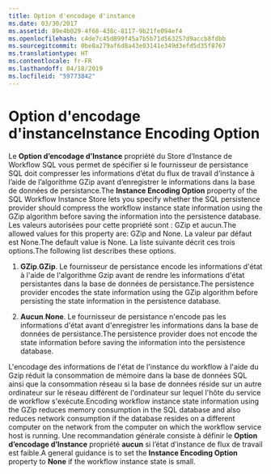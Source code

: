 ```yaml
---
title: Option d'encodage d'instance
ms.date: 03/30/2017
ms.assetid: 89e4b029-4f68-438c-8117-9b21fe094ef4
ms.openlocfilehash: c4de7c45d899f45a7b5b71d563257d9accb8fdbb
ms.sourcegitcommit: 0be8a279af6d8a43e03141e349d3efd5d35f8767
ms.translationtype: HT
ms.contentlocale: fr-FR
ms.lasthandoff: 04/18/2019
ms.locfileid: "59773842"
---
```

# <a name="instance-encoding-option"></a><span data-ttu-id="53318-102">Option d'encodage d'instance</span><span class="sxs-lookup"><span data-stu-id="53318-102">Instance Encoding Option</span></span>
<span data-ttu-id="53318-103">Le **Option d’encodage d’Instance** propriété du Store d’Instance de Workflow SQL vous permet de spécifier si le fournisseur de persistance SQL doit compresser les informations d’état du flux de travail d’instance à l’aide de l’algorithme GZip avant d’enregistrer le informations dans la base de données de persistance.</span><span class="sxs-lookup"><span data-stu-id="53318-103">The **Instance Encoding Option** property of the SQL Workflow Instance Store lets you specify whether the SQL persistence provider should compress the workflow instance state information using the GZip algorithm before saving the information into the persistence database.</span></span> <span data-ttu-id="53318-104">Les valeurs autorisées pour cette propriété sont : GZip et aucun.</span><span class="sxs-lookup"><span data-stu-id="53318-104">The allowed values for this property are: GZip and None.</span></span> <span data-ttu-id="53318-105">La valeur par défaut est None.</span><span class="sxs-lookup"><span data-stu-id="53318-105">The default value is None.</span></span> <span data-ttu-id="53318-106">La liste suivante décrit ces trois options.</span><span class="sxs-lookup"><span data-stu-id="53318-106">The following list describes these options.</span></span>  
  
1. <span data-ttu-id="53318-107">**GZip**.</span><span class="sxs-lookup"><span data-stu-id="53318-107">**GZip**.</span></span> <span data-ttu-id="53318-108">Le fournisseur de persistance encode les informations d'état à l'aide de l'algorithme Gzip avant de rendre les informations d'état persistantes dans la base de données de persistance.</span><span class="sxs-lookup"><span data-stu-id="53318-108">The persistence provider encodes the state information using the GZip algorithm before persisting the state information in the persistence database.</span></span>  
  
2. <span data-ttu-id="53318-109">**Aucun**.</span><span class="sxs-lookup"><span data-stu-id="53318-109">**None**.</span></span> <span data-ttu-id="53318-110">Le fournisseur de persistance n'encode pas les informations d'état avant d'enregistrer les informations dans la base de données de persistance.</span><span class="sxs-lookup"><span data-stu-id="53318-110">The persistence provider does not encode the state information before saving the information into the persistence database.</span></span>  
  
 <span data-ttu-id="53318-111">L'encodage des informations de l'état de l'instance du workflow à l'aide du Gzip réduit la consommation de mémoire dans la base de données SQL ainsi que la consommation réseau si la base de données réside sur un autre ordinateur sur le réseau différent de l'ordinateur sur lequel l'hôte du service de workflow s'exécute.</span><span class="sxs-lookup"><span data-stu-id="53318-111">Encoding workflow instance state information using the GZip reduces memory consumption in the SQL database and also reduces network consumption if the database resides on a different computer on the network from the computer on which the workflow service host is running.</span></span> <span data-ttu-id="53318-112">Une recommandation générale consiste à définir le **Option d’encodage d’Instance** propriété **aucun** si l’état d’instance de flux de travail est faible.</span><span class="sxs-lookup"><span data-stu-id="53318-112">A general guidance is to set the **Instance Encoding Option** property to **None** if the workflow instance state is small.</span></span>
